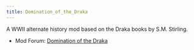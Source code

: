 ```yaml
---
title: Domination_of_the_Draka
---
```



A WWII alternate history mod based on the Draka books by S.M. Stirling.

-   Mod Forum: [Domination of the
    Draka](http://forum.paradoxplaza.com/forum/showthread.php?t=258324)
